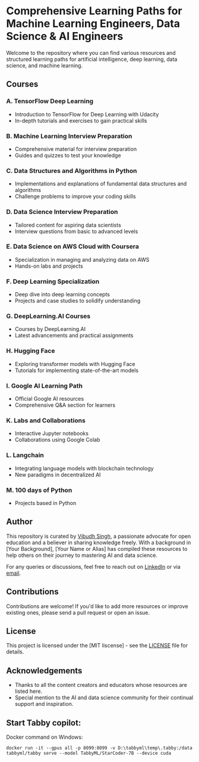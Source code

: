 # Comprehensive Learning Paths for Machine Learning Engineers, Data Science & AI Engineers

Welcome to the repository where you can find various resources and structured learning paths for artificial intelligence, deep learning, data science, and machine learning.

## Courses

### A. TensorFlow Deep Learning
- Introduction to TensorFlow for Deep Learning with Udacity
- In-depth tutorials and exercises to gain practical skills

### B. Machine Learning Interview Preparation
- Comprehensive material for interview preparation
- Guides and quizzes to test your knowledge

### C. Data Structures and Algorithms in Python
- Implementations and explanations of fundamental data structures and algorithms
- Challenge problems to improve your coding skills

### D. Data Science Interview Preparation
- Tailored content for aspiring data scientists
- Interview questions from basic to advanced levels

### E. Data Science on AWS Cloud with Coursera
- Specialization in managing and analyzing data on AWS
- Hands-on labs and projects

### F. Deep Learning Specialization
- Deep dive into deep learning concepts
- Projects and case studies to solidify understanding

### G. DeepLearning.AI Courses
- Courses by DeepLearning.AI
- Latest advancements and practical assignments

### H. Hugging Face
- Exploring transformer models with Hugging Face
- Tutorials for implementing state-of-the-art models

### I. Google AI Learning Path
- Official Google AI resources
- Comprehensive Q&A section for learners

### K. Labs and Collaborations
- Interactive Jupyter notebooks
- Collaborations using Google Colab

### L. Langchain
- Integrating language models with blockchain technology
- New paradigms in decentralized AI

### M. 100 days of Python
- Projects based in Python

## Author

This repository is curated by [Vibudh Singh](https://www.linkedin.com/in/vibudh/), a passionate advocate for open education and a believer in sharing knowledge freely. With a background in [Your Background], [Your Name or Alias] has compiled these resources to help others on their journey to mastering AI and data science.

For any queries or discussions, feel free to reach out on [LinkedIn](https://www.linkedin.com/in/vibudh/) or via [email](ivibudh@gmail.com).

## Contributions

Contributions are welcome! If you'd like to add more resources or improve existing ones, please send a pull request or open an issue.

## License

This project is licensed under the [MIT liscense] - see the [LICENSE](LICENSE) file for details.

## Acknowledgements

- Thanks to all the content creators and educators whose resources are listed here.
- Special mention to the AI and data science community for their continual support and inspiration.


## Start Tabby copilot:
Docker command on Windows:

```docker run -it --gpus all -p 8099:8099 -v D:\tabbyml\temp\.tabby:/data tabbyml/tabby serve --model TabbyML/StarCoder-7B --device cuda```